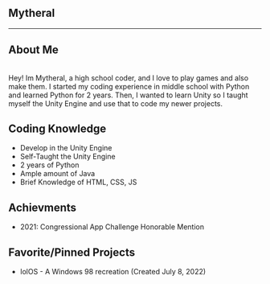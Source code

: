 ## Mytheral

---

## About Me

<br/>
Hey! Im Mytheral, a high school coder, and I love to play games and also make them. I started my coding experience in middle school with Python and learned Python for 2 years. Then, I wanted to learn Unity so I taught myself the Unity Engine and use that to code my newer projects.


## Coding Knowledge

- Develop in the Unity Engine
- Self-Taught the Unity Engine
- 2 years of Python
- Ample amount of Java
- Brief Knowledge of HTML, CSS, JS

## Achievments

- 2021: Congressional App Challenge Honorable Mention

## Favorite/Pinned Projects

- lolOS - A Windows 98 recreation (Created July 8, 2022)
